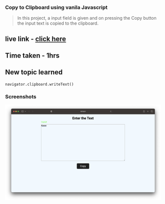 ### Copy to Clipboard using vanila Javascript

>In this project, a input field is given and on pressing the Copy button the input text is copied to the clipboard.



## live link - [click here](https://clipboard-js-karanch.netlify.app)

## Time taken - 1hrs

## New topic learned
```
navigator.clipboard.writeText()
```

### Screenshots 

![word counter](./images/1.png)
